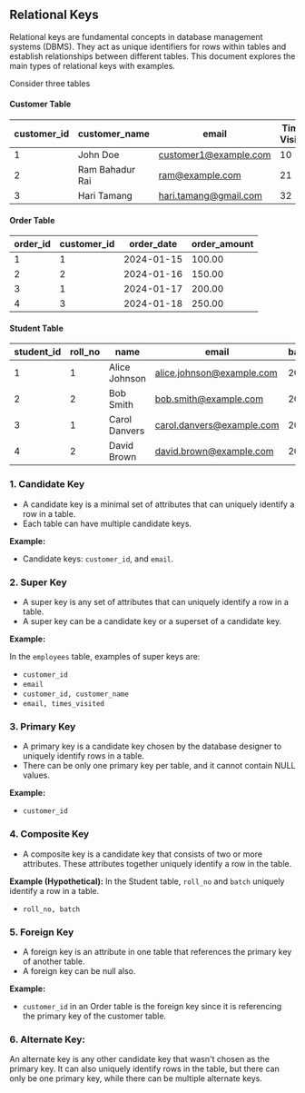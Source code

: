 ## Relational Keys
Relational keys are fundamental concepts in database management systems (DBMS). They act as unique identifiers for rows within tables and establish relationships between different tables. This document explores the main types of relational keys with examples.

Consider three tables

#### Customer Table
| customer_id | customer_name    | email                  | Times Visited  |
|-------------|------------------|------------------------|----------------|
| 1           | John Doe         | customer1@example.com  | 10             |
| 2           | Ram Bahadur Rai  | ram@example.com        | 21             |
| 3           | Hari Tamang      | hari.tamang@gmail.com  | 32             |

#### Order Table
| order_id | customer_id | order_date  | order_amount |
|----------|-------------|-------------|--------------|
| 1        | 1           | 2024-01-15  | 100.00       |
| 2        | 2           | 2024-01-16  | 150.00       |
| 3        | 1           | 2024-01-17  | 200.00       |
| 4        | 3           | 2024-01-18  | 250.00       |

#### Student Table
|student_id | roll_no | name           | email                    | batch |
|-----------|---------|----------------|--------------------------|-------|
|          1| 1       | Alice Johnson  | alice.johnson@example.com| 2023  |
|          2| 2       | Bob Smith      | bob.smith@example.com    | 2023  |
|          3| 1       | Carol Danvers  | carol.danvers@example.com| 2024  |
|          4| 2       | David Brown    | david.brown@example.com  | 2024  |


### 1. Candidate Key
- A candidate key is a minimal set of attributes that can uniquely identify a row in a table. 
- Each table can have multiple candidate keys.

**Example:**

- Candidate keys: `customer_id`, and `email`.

### 2. Super Key
- A super key is any set of attributes that can uniquely identify a row in a table. 
- A super key can be a candidate key or a superset of a candidate key.

**Example:**

In the `employees` table, examples of super keys are:
- `customer_id`
- `email`
- `customer_id, customer_name`
- `email, times_visited`

### 3. Primary Key
- A primary key is a candidate key chosen by the database designer to uniquely identify rows in a table. 
- There can be only one primary key per table, and it cannot contain NULL values.

**Example:**
- `customer_id`


### 4. Composite Key
- A composite key is a candidate key that consists of two or more attributes. These attributes together uniquely identify a row in the table.

**Example (Hypothetical):**
In the Student table, `roll_no` and `batch` uniquely identify a row in a table. 
- `roll_no, batch` 

### 5. Foreign Key
- A foreign key is an attribute in one table that references the primary key of another table. 
- A foreign key can be null also. 

**Example:**
- `customer_id` in an Order table is the foreign key since it is referencing the primary key of the customer table. 


### 6. Alternate Key: 
An alternate key is any other candidate key that wasn't chosen as the primary key. It can also uniquely identify rows in the table, but there can only be one primary key, while there can be multiple alternate keys.